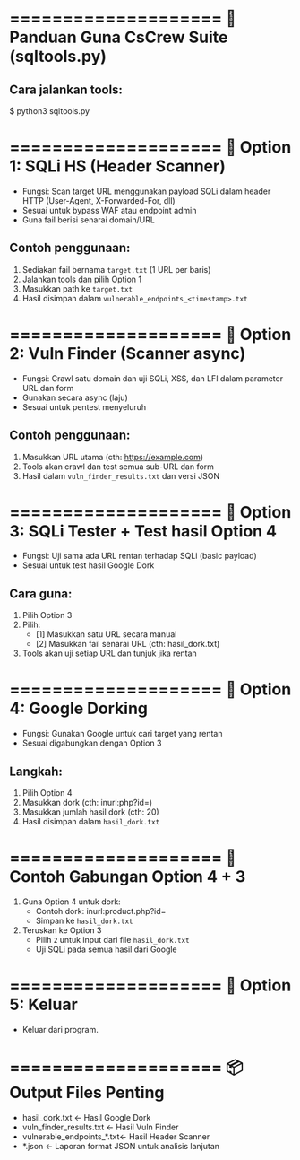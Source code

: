====================
📄 Panduan Guna CsCrew Suite (sqltools.py)
====================

Cara jalankan tools:
--------------------
$ python3 sqltools.py


====================
🔹 Option 1: SQLi HS (Header Scanner)
====================
- Fungsi: Scan target URL menggunakan payload SQLi dalam header HTTP (User-Agent, X-Forwarded-For, dll)
- Sesuai untuk bypass WAF atau endpoint admin
- Guna fail berisi senarai domain/URL

Contoh penggunaan:
------------------
1. Sediakan fail bernama `target.txt` (1 URL per baris)
2. Jalankan tools dan pilih Option 1
3. Masukkan path ke `target.txt`
4. Hasil disimpan dalam `vulnerable_endpoints_<timestamp>.txt`


====================
🔹 Option 2: Vuln Finder (Scanner async)
====================
- Fungsi: Crawl satu domain dan uji SQLi, XSS, dan LFI dalam parameter URL dan form
- Gunakan secara async (laju)
- Sesuai untuk pentest menyeluruh

Contoh penggunaan:
------------------
1. Masukkan URL utama (cth: https://example.com)
2. Tools akan crawl dan test semua sub-URL dan form
3. Hasil dalam `vuln_finder_results.txt` dan versi JSON


====================
🔹 Option 3: SQLi Tester + Test hasil Option 4
====================
- Fungsi: Uji sama ada URL rentan terhadap SQLi (basic payload)
- Sesuai untuk test hasil Google Dork

Cara guna:
----------
1. Pilih Option 3
2. Pilih:
   - [1] Masukkan satu URL secara manual
   - [2] Masukkan fail senarai URL (cth: hasil_dork.txt)
3. Tools akan uji setiap URL dan tunjuk jika rentan


====================
🔹 Option 4: Google Dorking
====================
- Fungsi: Gunakan Google untuk cari target yang rentan
- Sesuai digabungkan dengan Option 3

Langkah:
--------
1. Pilih Option 4
2. Masukkan dork (cth: inurl:php?id=)
3. Masukkan jumlah hasil dork (cth: 20)
4. Hasil disimpan dalam `hasil_dork.txt`


====================
🔁 Contoh Gabungan Option 4 + 3
====================
1. Guna Option 4 untuk dork:
   - Contoh dork: inurl:product.php?id=
   - Simpan ke `hasil_dork.txt`
2. Teruskan ke Option 3
   - Pilih `2` untuk input dari file `hasil_dork.txt`
   - Uji SQLi pada semua hasil dari Google


====================
🛑 Option 5: Keluar
====================
- Keluar dari program.


====================
📦 Output Files Penting
====================
- hasil_dork.txt            ← Hasil Google Dork
- vuln_finder_results.txt   ← Hasil Vuln Finder
- vulnerable_endpoints_*.txt← Hasil Header Scanner
- *.json                    ← Laporan format JSON untuk analisis lanjutan
